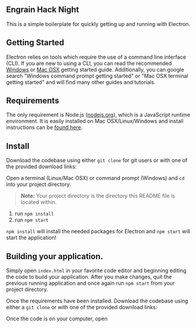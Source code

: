 
Engrain Hack Night
------------------

This is a simple boilerplate for quickly getting up and running with Electron.

## Getting Started

Electron relies on tools which require the use of a command line interface
(CLI). If you are new to using a CLI, you can read the recommended 
[Windows](http://dosprompt.info/) or 
[Mac OSX](http://blog.teamtreehouse.com/introduction-to-the-mac-os-x-command-line)
getting started guide. Additionally, you can google search "Windows command 
prompt getting started" or "Mac OSX terminal getting started" and will find many 
other guides and tutorials.

## Requirements

The only requirement is Node.js ([nodejs.org](http://nodejs.org)), which is a
JavaScript runtime environment. It is easily installed on Mac OSX/Linux/Windows
and install instructions can be [found here](http://nodejs.org/).

## Install

Download the codebase using either `git clone` for git users or with one of the
provided download links:


Open a terminal (Linux/Mac OSX) or command prompt (Windows) and `cd` into your
project directory.

> **Note:** Your project directory is the directory this README file is located 
  within.

1. run `npm install`
2. run `npm start`

`npm install` will install the needed packages for Electron and `npm start` will
start the application!

## Building your application.

Simply open `index.html` in your favorite code editor and beginning editing the
code to build your application. After you make changes, quit the previous
running application and once again run `npm start` from your project directory.

Once the requirements have been installed. Download the codebase using either a
`git clone` or with one of the provided download links:

Once the code is on your computer, open